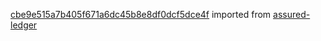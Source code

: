 [cbe9e515a7b405f671a6dc45b8e8df0dcf5dce4f](https://github.com/insolar/assured-ledger/commit/cbe9e515a7b405f671a6dc45b8e8df0dcf5dce4f) imported from [assured-ledger](https://github.com/insolar/assured-ledger)
